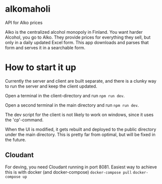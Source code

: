 # alkomaholi
API for Alko prices

Alko is the centralized alcohol monopoly in Finland. You want harder Alcohol, you go to Alko. 
They provide prices for everything they sell, but only in a daily updated Excel form.
This app downloads and parses that form and serves it in a searchable form.

# How to start it up

Currently the server and client are built separate, and there is a clunky way to run the server and keep the client updated.

Open a terminal in the client-directory and run `npm run dev`.

Open a second terminal in the main directory and run `npm run dev`.

The dev script for the client is not likely to work on windows, since it uses the 'cp'-command.

When the UI is modified, it gets rebuilt and deployed to the public directory under the main directory. 
This is pretty far from optimal, but will be fixed in the future.

## Cloudant

For deving, you need Cloudant running in port 8081. Easiest way to achieve this is with docker (and docker-compose)
`docker-compose pull`
`docker-compose up`

